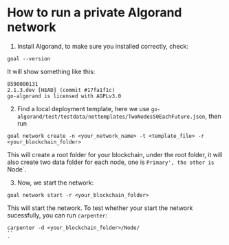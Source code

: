 How to run a private Algorand network
=====================================

1. Install Algorand, to make sure you installed correctly, check:
```
goal --version
```
It will show something like this:
```
8590000131
2.1.3.dev [HEAD] (commit #17fa1f1c)
go-algorand is licensed with AGPLv3.0
```

2. Find a local deployment template, here we use `go-algorand/test/testdata/nettemplates/TwoNodes50EachFuture.json`, then run
```
goal network create -n <your_network_name> -t <template_file> -r <your_blockchain_folder>
```
This will create a root folder for your blockchain, under the root folder, it will also create two data folder for each node, one is `Primary', the other is `Node`.

3. Now, we start the network:
```
goal network start -r <your_blockchain_folder>
```
This will start the network.
To test whether your start the network sucessfully, you can run `carpenter`:
```
carpenter -d <your_blockchain_folder>/Node/
``
`
